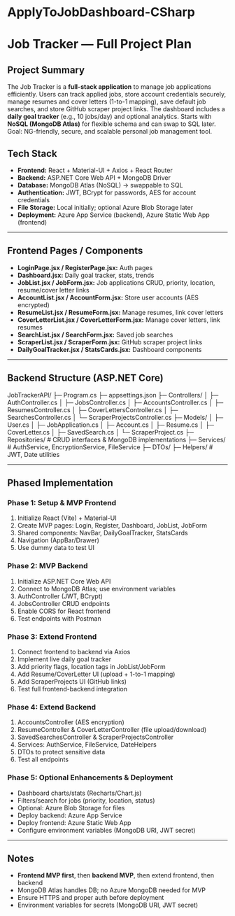 # ApplyToJobDashboard-CSharp

# Job Tracker — Full Project Plan

## Project Summary
The Job Tracker is a **full-stack application** to manage job applications efficiently. Users can track applied jobs, store account credentials securely, manage resumes and cover letters (1-to-1 mapping), save default job searches, and store GitHub scraper project links. The dashboard includes a **daily goal tracker** (e.g., 10 jobs/day) and optional analytics. Starts with **NoSQL (MongoDB Atlas)** for flexible schema and can swap to SQL later. Goal: NG-friendly, secure, and scalable personal job management tool.

## Tech Stack
- **Frontend:** React + Material-UI + Axios + React Router  
- **Backend:** ASP.NET Core Web API + MongoDB Driver  
- **Database:** MongoDB Atlas (NoSQL) → swappable to SQL  
- **Authentication:** JWT, BCrypt for passwords, AES for account credentials  
- **File Storage:** Local initially; optional Azure Blob Storage later  
- **Deployment:** Azure App Service (backend), Azure Static Web App (frontend)  

---

## Frontend Pages / Components
- **LoginPage.jsx / RegisterPage.jsx:** Auth pages  
- **Dashboard.jsx:** Daily goal tracker, stats, trends  
- **JobList.jsx / JobForm.jsx:** Job applications CRUD, priority, location, resume/cover letter links  
- **AccountList.jsx / AccountForm.jsx:** Store user accounts (AES encrypted)  
- **ResumeList.jsx / ResumeForm.jsx:** Manage resumes, link cover letters  
- **CoverLetterList.jsx / CoverLetterForm.jsx:** Manage cover letters, link resumes  
- **SearchList.jsx / SearchForm.jsx:** Saved job searches  
- **ScraperList.jsx / ScraperForm.jsx:** GitHub scraper project links  
- **DailyGoalTracker.jsx / StatsCards.jsx:** Dashboard components  

---

## Backend Structure (ASP.NET Core)

JobTrackerAPI/
├─ Program.cs
├─ appsettings.json
├─ Controllers/
│ ├─ AuthController.cs
│ ├─ JobsController.cs
│ ├─ AccountsController.cs
│ ├─ ResumesController.cs
│ ├─ CoverLettersController.cs
│ ├─ SearchesController.cs
│ └─ ScraperProjectsController.cs
├─ Models/
│ ├─ User.cs
│ ├─ JobApplication.cs
│ ├─ Account.cs
│ ├─ Resume.cs
│ ├─ CoverLetter.cs
│ ├─ SavedSearch.cs
│ └─ ScraperProject.cs
├─ Repositories/ # CRUD interfaces & MongoDB implementations
├─ Services/ # AuthService, EncryptionService, FileService
├─ DTOs/
├─ Helpers/ # JWT, Date utilities


---

## Phased Implementation

### Phase 1: Setup & MVP Frontend
1. Initialize React (Vite) + Material-UI  
2. Create MVP pages: Login, Register, Dashboard, JobList, JobForm  
3. Shared components: NavBar, DailyGoalTracker, StatsCards  
4. Navigation (AppBar/Drawer)  
5. Use dummy data to test UI  

### Phase 2: MVP Backend
1. Initialize ASP.NET Core Web API  
2. Connect to MongoDB Atlas; use environment variables  
3. AuthController (JWT, BCrypt)  
4. JobsController CRUD endpoints  
5. Enable CORS for React frontend  
6. Test endpoints with Postman  

### Phase 3: Extend Frontend
1. Connect frontend to backend via Axios  
2. Implement live daily goal tracker  
3. Add priority flags, location tags in JobList/JobForm  
4. Add Resume/CoverLetter UI (upload + 1-to-1 mapping)  
5. Add ScraperProjects UI (GitHub links)  
6. Test full frontend-backend integration  

### Phase 4: Extend Backend
1. AccountsController (AES encryption)  
2. ResumeController & CoverLetterController (file upload/download)  
3. SavedSearchesController & ScraperProjectsController  
4. Services: AuthService, FileService, DateHelpers  
5. DTOs to protect sensitive data  
6. Test all endpoints  

### Phase 5: Optional Enhancements & Deployment
- Dashboard charts/stats (Recharts/Chart.js)  
- Filters/search for jobs (priority, location, status)  
- Optional: Azure Blob Storage for files  
- Deploy backend: Azure App Service  
- Deploy frontend: Azure Static Web App  
- Configure environment variables (MongoDB URI, JWT secret)  

---

## Notes
- **Frontend MVP first**, then **backend MVP**, then extend frontend, then backend  
- MongoDB Atlas handles DB; no Azure MongoDB needed for MVP  
- Ensure HTTPS and proper auth before deployment  
- Environment variables for secrets (MongoDB URI, JWT secret)

